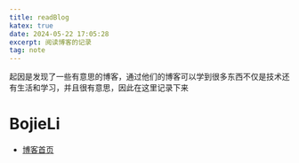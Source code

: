 ```yaml
---
title: readBlog
katex: true
date: 2024-05-22 17:05:28
excerpt: 阅读博客的记录
tag: note
---
```

起因是发现了一些有意思的博客，通过他们的博客可以学到很多东西不仅是技术还有生活和学习，并且很有意思，因此在这里记录下来

# BojieLi
- [博客首页](https://01.me/archives/)

